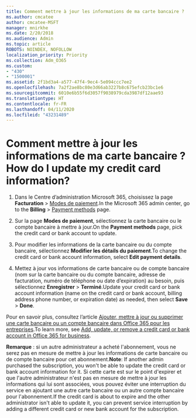 ```yaml
---
title: Comment mettre à jour les informations de ma carte bancaire ?
ms.author: cmcatee
author: cmcatee-MSFT
manager: mnirkhe
ms.date: 2/20/2018
ms.audience: Admin
ms.topic: article
ROBOTS: NOINDEX, NOFOLLOW
localization_priority: Priority
ms.collection: Adm_O365
ms.custom:
- "430"
- "1500001"
ms.assetid: 2f1bd3a4-a577-47f4-9ec4-5e094ccc7ee2
ms.openlocfilehash: 7a2f2ae8bc80e3d66ab3227b8c675efcb23bc1e6
ms.sourcegitcommit: 6010e6b55f6d3057f9038979cda3987df12aae93
ms.translationtype: HT
ms.contentlocale: fr-FR
ms.lasthandoff: 04/11/2020
ms.locfileid: "43231489"
---
```

# <a name="how-do-i-update-my-credit-card-information"></a><span data-ttu-id="19622-102">Comment mettre à jour les informations de ma carte bancaire ?</span><span class="sxs-lookup"><span data-stu-id="19622-102">How do I update my credit card information?</span></span>

1. <span data-ttu-id="19622-103">Dans le Centre d’administration Microsoft 365, choisissez la page **Facturation** \> [Modes de paiement](https://go.microsoft.com/fwlink/p/?linkid=842054).</span><span class="sxs-lookup"><span data-stu-id="19622-103">In the Microsoft 365 admin center, go to the **Billing** \> [Payment methods](https://go.microsoft.com/fwlink/p/?linkid=842054) page.</span></span>

2. <span data-ttu-id="19622-104">Sur la page **Modes de paiement**, sélectionnez la carte bancaire ou le compte bancaire à mettre à jour.</span><span class="sxs-lookup"><span data-stu-id="19622-104">On the **Payment methods** page, pick the credit card or bank account to update.</span></span>

3. <span data-ttu-id="19622-105">Pour modifier les informations de la carte bancaire ou du compte bancaire, sélectionnez **Modifier les détails du paiement**.</span><span class="sxs-lookup"><span data-stu-id="19622-105">To change the credit card or bank account information, select **Edit payment details**.</span></span>

4. <span data-ttu-id="19622-106">Mettez à jour vos informations de carte bancaire ou de compte bancaire (nom sur la carte bancaire ou du compte bancaire, adresse de facturation, numéro de téléphone ou date d’expiration) au besoin, puis sélectionnez **Enregistrer** > **Terminé**.</span><span class="sxs-lookup"><span data-stu-id="19622-106">Update your credit card or bank account information (name on the credit card or bank account, billing address phone number, or expiration date) as needed, then select **Save** > **Done**.</span></span>

<span data-ttu-id="19622-107">Pour en savoir plus, consultez l’article [Ajouter, mettre à jour ou supprimer une carte bancaire ou un compte bancaire dans Office 365 pour les entreprises](https://docs.microsoft.com/office365/admin/subscriptions-and-billing/add-update-or-remove-credit-card-or-bank-account).</span><span class="sxs-lookup"><span data-stu-id="19622-107">To learn more, see [Add, update, or remove a credit card or bank account in Office 365 for business](https://docs.microsoft.com/office365/admin/subscriptions-and-billing/add-update-or-remove-credit-card-or-bank-account).</span></span>

<span data-ttu-id="19622-108">**Remarque** : si un autre administrateur a acheté l'abonnement, vous ne serez pas en mesure de mettre à jour les informations de carte bancaire ou de compte bancaire pour cet abonnement.</span><span class="sxs-lookup"><span data-stu-id="19622-108">**Note**: If another admin purchased the subscription, you won't be able to update the credit card or bank account information for it.</span></span> <span data-ttu-id="19622-109">Si cette carte est sur le point d'expirer et que l'autre administrateur n'est pas en mesure de mettre à jour les informations qui lui sont associées, vous pouvez éviter une interruption du service en ajoutant une autre carte bancaire ou un autre compte bancaire pour l'abonnement.</span><span class="sxs-lookup"><span data-stu-id="19622-109">If the credit card is about to expire and the other administrator isn't able to update it, you can prevent service interruption by adding a different credit card or new bank account for the subscription.</span></span>
